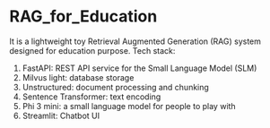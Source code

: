 # RAG_for_Education
It is a lightweight toy Retrieval Augmented Generation (RAG) system designed for education purpose.
Tech stack:
1. FastAPI: REST API service for the Small Language Model (SLM)
2. Milvus light: database storage
3. Unstructured: document processing and chunking
4. Sentence Transformer: text encoding
5. Phi 3 mini: a small language model for people to play with
6. Streamlit: Chatbot UI
